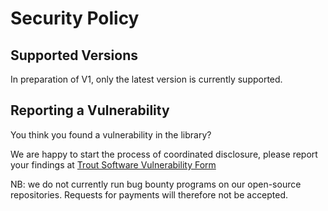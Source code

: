 # Security Policy

## Supported Versions

In preparation of V1, only the latest version is currently supported.

## Reporting a Vulnerability

You think you found a vulnerability in the library?

We are happy to start the process of coordinated disclosure, please report your findings at [Trout Software Vulnerability Form](https://docs.google.com/forms/d/e/1FAIpQLSf3OXSSEyYB7h7yeDL3vus8YyTBUP6a_Dm9Q0o6LXyymy3qCA/viewform)

NB: we do not currently run bug bounty programs on our open-source repositories.
Requests for payments will therefore not be accepted.
